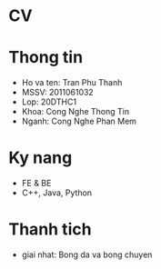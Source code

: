 # CV
# Thong tin
* Ho va ten: Tran Phu Thanh
* MSSV: 2011061032
* Lop: 20DTHC1
* Khoa: Cong Nghe Thong Tin 
* Nganh: Cong Nghe Phan Mem
# Ky nang
* FE & BE
* C++, Java, Python
# Thanh tich
* giai nhat: Bong da va bong chuyen